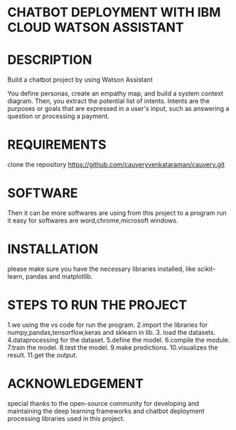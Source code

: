 # CHATBOT DEPLOYMENT WITH IBM CLOUD WATSON ASSISTANT

# DESCRIPTION

 Build a chatbot project by using Watson Assistant
 
You define personas, create an empathy map, and build a system context diagram. Then, you extract the potential list of intents. Intents are the purposes or goals that are expressed in a user's input, such as answering a question or processing a payment.

# REQUIREMENTS

 clone the repository
https://github.com/cauveryvenkataraman/cauvery.git

  # SOFTWARE

   Then it can be more softwares are using from this project to a program run it easy for softwares are word,chrome,microsoft windows.

  # INSTALLATION

  please make sure you have the necessary libraries installed, like scikit-learn, pandas and matplotlib.

  # STEPS TO RUN THE PROJECT
1.we using the vs code for run the program.
2.import the libraries for numpy,pandas,tensorflow,keras and sklearn in lib.
3. load the datasets.
4.dataprocessing for the dataset.
5.define the model.
6.compile the module.
7.train the model.
8.test the model.
9.make predictions.
10.visualizes the result.
11.get the output.

   # ACKNOWLEDGEMENT

   special thanks to the open-source community for developing and maintaining the deep learning frameworks and chatbot deployment processing libraries used in this project.
